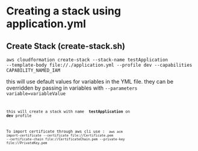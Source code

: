 # Creating a stack using application.yml

## Create Stack (create-stack.sh)
<code>aws cloudformation create-stack --stack-name testApplication --template-body file://./application.yml --profile dev --capabilities CAPABILITY_NAMED_IAM </code> <br>

this will use default values for variables in the YML file. they can be overridden by passing in variables with  <code>--parameters variable=variableValue<code> <br>

this will create a stack with name <b> testApplication</b> on <b>dev</b> profile

To import certificate through aws cli use :
<code>
aws acm import-certificate --certificate file://Certificate.pem
                                 --certificate-chain file://CertificateChain.pem
                                 --private-key file://PrivateKey.pem
</code>